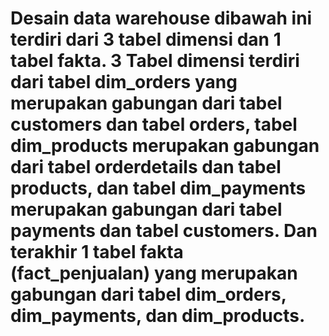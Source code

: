 # Desain data warehouse dibawah ini terdiri dari 3 tabel dimensi dan 1 tabel fakta. 3 Tabel dimensi terdiri dari tabel dim_orders yang merupakan gabungan dari tabel customers dan tabel orders, tabel dim_products merupakan gabungan dari tabel orderdetails dan tabel products, dan tabel dim_payments merupakan gabungan dari tabel payments dan tabel customers. Dan terakhir 1 tabel fakta (fact_penjualan) yang merupakan gabungan dari tabel dim_orders, dim_payments, dan dim_products.
